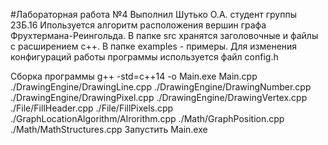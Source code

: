 #Лабораторная работа №4
Выполнил Шутько О.А. студент группы 23Б.16
Ипользуется алгоритм расположения вершин графа Фрухтермана-Реингольда.
В папке src хранятся заголовочные и файлы с расширением c++. В папке examples - примеры.
Для изменения конфигураций работы программы используется файл config.h

Сборка программы
g++ -std=c++14  -o Main.exe Main.cpp ./DrawingEngine/DrawingLine.cpp ./DrawingEngine/DrawingNumber.cpp ./DrawingEngine/DrawingPixel.cpp ./DrawingEngine/DrawingVertex.cpp ./File/FillHeader.cpp ./File/FillPixels.cpp ./GraphLocationAlgorithm/Alrorithm.cpp ./Math/GraphPosition.cpp ./Math/MathStructures.cpp
Запустить Main.exe
